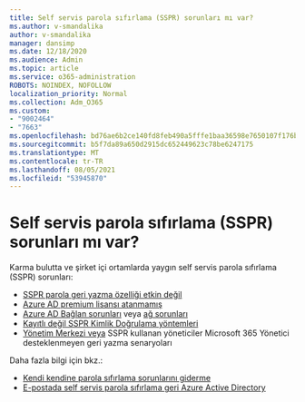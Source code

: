 ```yaml
---
title: Self servis parola sıfırlama (SSPR) sorunları mı var?
ms.author: v-smandalika
author: v-smandalika
manager: dansimp
ms.date: 12/18/2020
ms.audience: Admin
ms.topic: article
ms.service: o365-administration
ROBOTS: NOINDEX, NOFOLLOW
localization_priority: Normal
ms.collection: Adm_O365
ms.custom:
- "9002464"
- "7663"
ms.openlocfilehash: bd76ae6b2ce140fd8feb490a5fffe1baa36598e7650107f176baec30d71b8628
ms.sourcegitcommit: b5f7da89a650d2915dc652449623c78be6247175
ms.translationtype: MT
ms.contentlocale: tr-TR
ms.lasthandoff: 08/05/2021
ms.locfileid: "53945870"
---
```

# <a name="having-self-service-password-reset-sspr-problems"></a>Self servis parola sıfırlama (SSPR) sorunları mı var?

Karma bulutta ve şirket içi ortamlarda yaygın self servis parola sıfırlama (SSPR) sorunları:

- [SSPR parola geri yazma özelliği etkin değil](https://docs.microsoft.com/azure/active-directory/authentication/tutorial-enable-sspr-writeback)
- [Azure AD premium lisansı atanmamış](https://docs.microsoft.com/azure/active-directory/authentication/concept-sspr-licensing)
- [Azure AD Bağlan sorunları](https://docs.microsoft.com/azure/active-directory/hybrid/tshoot-connect-sync-errors) veya [ağ sorunları](https://docs.microsoft.com/azure/active-directory/hybrid/tshoot-connect-connectivity)
- [Kayıtlı değil SSPR Kimlik Doğrulama yöntemleri](https://mysignins.microsoft.com/security-info)
- [Yönetim Merkezi veya](https://docs.microsoft.com/azure/active-directory/authentication/concept-sspr-writeback#unsupported-writeback-operations) SSPR kullanan yöneticiler Microsoft 365 Yönetici desteklenmeyen geri yazma senaryoları


Daha fazla bilgi için bkz.:

- [Kendi kendine parola sıfırlama sorunlarını giderme](https://docs.microsoft.com/azure/active-directory/authentication/troubleshoot-sspr)
- [E-postada self servis parola sıfırlama geri Azure Active Directory](https://docs.microsoft.com/azure/active-directory/authentication/troubleshoot-sspr-writeback)
